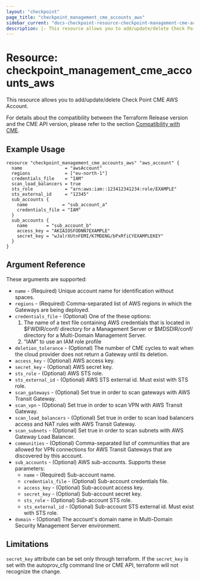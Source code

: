 ```yaml
---
layout: "checkpoint"
page_title: "checkpoint_management_cme_accounts_aws"
sidebar_current: "docs-checkpoint-resource-checkpoint-management-cme-accounts-aws"
description: |- This resource allows you to add/update/delete Check Point CME AWS Account.
---
```


# Resource: checkpoint_management_cme_accounts_aws

This resource allows you to add/update/delete Check Point CME AWS Account.

For details about the compatibility between the Terraform Release version and the CME API version, please refer to the section [Compatibility with CME](https://registry.terraform.io/providers/CheckPointSW/checkpoint/latest/docs#compatibility-with-cme).


## Example Usage

```hcl
resource "checkpoint_management_cme_accounts_aws" "aws_account" {
  name                = "awsAccount"
  regions             = ["eu-north-1"]
  credentials_file    = "IAM"
  scan_load_balancers = true
  sts_role            = "arn:aws:iam::123412341234:role/EXAMPLE"
  sts_external_id     = "12345"
  sub_accounts {
    name             = "sub_account_a"
    credentials_file = "IAM"
  }
  sub_accounts {
    name       = "sub_account_b"
    access_key = "AKIAIOSFODNN7EXAMPLE"
    secret_key = "wJalrXUtnFEMI/K7MDENG/bPxRfiCYEXAMPLEKEY"
  }
}
```

## Argument Reference

These arguments are supported:

* `name` - (Required) Unique account name for identification without spaces.
* `regions` - (Required) Comma-separated list of AWS regions in which the Gateways are being deployed.
* `credentials_file` - (Optional) One of the these options:
    1. The name of a text file containing AWS credentials that is located in $FWDIR/conf/ directory for a Management
       Server or
       $MDSDIR/conf/ directory for a Multi-Domain Management Server.
    2. “IAM” to use an IAM role profile
* `deletion_tolerance` - (Optional) The number of CME cycles to wait when the cloud provider does not return a Gateway
  until its deletion.
* `access_key` - (Optional) AWS access key.
* `secret_key` - (Optional) AWS secret key.
* `sts_role` - (Optional) AWS STS role.
* `sts_external_id` - (Optional) AWS STS external id. Must exist with STS role.
* `scan_gateways` - (Optional) Set true in order to scan gateways with AWS Transit Gateway.
* `scan_vpn` - (Optional) Set true in order to scan VPN with AWS Transit Gateway.
* `scan_load_balancers` - (Optional) Set true in order to scan load balancers access and NAT rules with AWS Transit
  Gateway.
* `scan_subnets` - (Optional) Set true in order to scan subnets with AWS Gateway Load Balancer.
* `communities` - (Optional) Comma-separated list of communities that are allowed for VPN connections for AWS Transit
  Gateways that are discovered by this account.
* `sub_accounts` - (Optional) AWS sub-accounts. Supports these parameters:
    * `name` - (Required) Sub-account name.
    * `credentials_file` - (Optional) Sub-account credentials file.
    * `access_key` - (Optional) Sub-account access key.
    * `secret_key` - (Optional) Sub-account secret key.
    * `sts_role` - (Optional) Sub-account STS role.
    * `sts_external_id` - (Optional) Sub-account STS external id. Must exist with STS role.
* `domain` - (Optional) The account's domain name in Multi-Domain Security Management Server environment.

## Limitations

`secret_key` attribute can be set only through terraform. If the `secret_key` is set with the autoprov_cfg command line
or CME API, terraform will not recognize the change.
